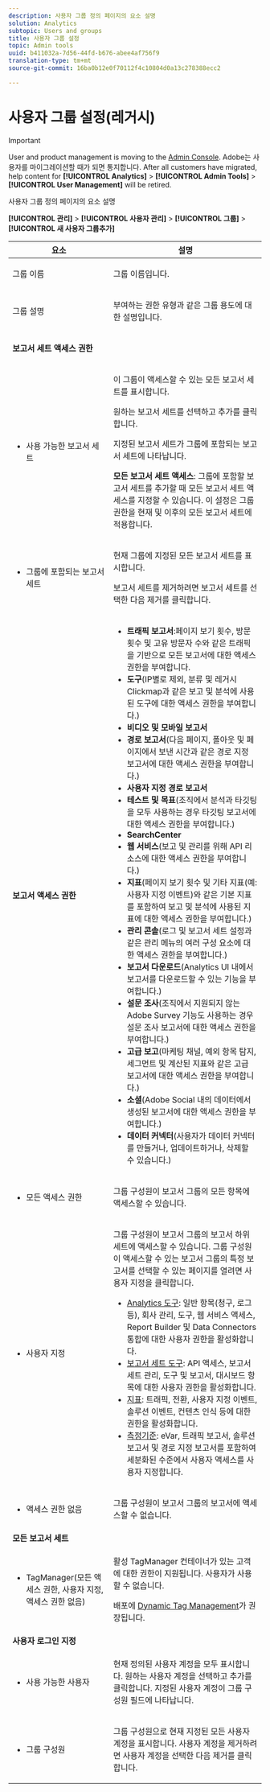 ```yaml
---
description: 사용자 그룹 정의 페이지의 요소 설명
solution: Analytics
subtopic: Users and groups
title: 사용자 그룹 설정
topic: Admin tools
uuid: b411032a-7d56-44fd-b676-abee4af756f9
translation-type: tm+mt
source-git-commit: 16ba0b12e0f70112f4c10804d0a13c278388ecc2

---
```



# 사용자 그룹 설정(레거시)

>[!IMPORTANT]
>
>User and product management is moving to the [Admin Console](https://helpx.adobe.com/enterprise/using/admin-console.html). Adobe는 사용자를 마이그레이션할 때가 되면 통지합니다. After all customers have migrated, help content for **[!UICONTROL Analytics]** &gt; **[!UICONTROL Admin Tools]** &gt; **[!UICONTROL User Management]** will be retired.

사용자 그룹 정의 페이지의 요소 설명

**[!UICONTROL 관리]** &gt; **[!UICONTROL 사용자 관리]** &gt; **[!UICONTROL 그룹]** &gt; **[!UICONTROL 새 사용자 그룹추가]**

<table id="table_85E9EBF7984545C780631D6C2090BD99"> 
 <thead> 
  <tr> 
   <th colname="col1" class="entry"> 요소 </th> 
   <th colname="col2" class="entry"> 설명 </th> 
  </tr> 
 </thead>
 <tbody> 
  <tr> 
   <td colname="col1"> <p>그룹 이름 </p> </td> 
   <td colname="col2"> <p>그룹 이름입니다. </p> </td> 
  </tr> 
  <tr> 
   <td colname="col1"> <p>그룹 설명 </p> </td> 
   <td colname="col2"> <p>부여하는 권한 유형과 같은 그룹 용도에 대한 설명입니다. </p> </td> 
  </tr> 
  <tr> 
   <td colname="col1"> <p><b>보고서 세트 액세스 권한</b> </p> </td> 
   <td colname="col2"> </td> 
  </tr> 
  <tr> 
   <td colname="col1"> <p> 
     <ul id="ul_62D4A028A1194E02B2F0D364D01E741C"> 
      <li id="li_11ADAD0A625046409B4FCCEF1D14E1E6">사용 가능한 보고서 세트 </li> 
     </ul> </p> </td> 
   <td colname="col2"> <p>이 그룹이 액세스할 수 있는 모든 보고서 세트를 표시합니다. </p> <p>원하는 보고서 세트를 선택하고 <span class="uicontrol">추가</span>를 클릭합니다. </p> <p>지정된 보고서 세트가 <span class="wintitle">그룹에 포함되는 보고서 세트</span>에 나타납니다. </p> <p><b>모든 보고서 세트 액세스</b>: 그룹에 포함할 보고서 세트를 추가할 때 <span class="uicontrol">모든 보고서 세트 액세스</span>를 지정할 수 있습니다. 이 설정은 그룹 권한을 현재 및 이후의 모든 보고서 세트에 적용합니다. </p> </td> 
  </tr> 
  <tr> 
   <td colname="col1"> <p> 
     <ul id="ul_2615D113681C402E8F6B2A844B402626"> 
      <li id="li_6E04FC6AE26F4052835EF3AE51CDE2E3">그룹에 포함되는 보고서 세트 </li> 
     </ul> </p> </td> 
   <td colname="col2"> <p>현재 그룹에 지정된 모든 보고서 세트를 표시합니다. </p> <p>보고서 세트를 제거하려면 보고서 세트를 선택한 다음 <span class="uicontrol">제거</span>를 클릭합니다. </p> </td> 
  </tr> 
  <tr> 
   <td colname="col1"> <p><b>보고서 액세스 권한</b> </p> </td> 
   <td colname="col2"> 
    <draft-comment> 
     <p> 
      <ul id="ul_81ABB1701BEC44ECB548F98EB818F83B"> 
       <li id="li_FCE10A56AF904C9CBCE24AC91025639C"><b>트래픽 보고서</b>:페이지 보기 횟수, 방문 횟수 및 고유 방문자 수와 같은 트래픽을 기반으로 모든 보고서에 대한 액세스 권한을 부여합니다. </li> 
       <li id="li_2742B7A661FC45F496DFFBBB6CE675DE"><b>도구</b>(IP별로 제외, 분류 및 레거시 Clickmap과 같은 보고 및 분석에 사용된 도구에 대한 액세스 권한을 부여합니다.) </li> 
       <li id="li_88D54C31211B4A38B46FF64651718865"><b>비디오 및 모바일 보고서</b> </li> 
       <li id="li_DBC756832B52433DA6467EA8AEC02DBA"><b>경로 보고서</b>(다음 페이지, 폴아웃 및 페이지에서 보낸 시간과 같은 경로 지정 보고서에 대한 액세스 권한을 부여합니다.) </li> 
       <li id="li_D0B1B964C071441EAEC919DD7CC08E3D"><b>사용자 지정 경로 보고서</b> </li> 
       <li id="li_D63F60FF2DD2418A876B53404634D12D"><b>테스트 및 목표</b>(조직에서 분석과 타깃팅을 모두 사용하는 경우 타깃팅 보고서에 대한 액세스 권한을 부여합니다.) </li> 
       <li id="li_03CE1718D51049D596DB061932D97506"><b>SearchCenter</b> </li> 
       <li id="li_78AB0BCEDBA946718F90B6D7AB52CB80"><b>웹 서비스</b>(보고 및 관리를 위해 API 리소스에 대한 액세스 권한을 부여합니다.) </li> 
       <li id="li_DCA83780F6214AF1A82255BC977744F1"><b>지표</b>(페이지 보기 횟수 및 기타 지표(예: 사용자 지정 이벤트)와 같은 기본 지표를 포함하여 보고 및 분석에 사용된 지표에 대한 액세스 권한을 부여합니다.)</li> 
       <li id="li_A200E3CED33D4B15BFD30CBDD930912C"><b>관리 콘솔</b>(로그 및 보고서 세트 설정과 같은 관리 메뉴의 여러 구성 요소에 대한 액세스 권한을 부여합니다.) </li> 
       <li id="li_CF3FA04D402A47618401633BA8583010"><b>보고서 다운로드</b>(Analytics UI 내에서 보고서를 다운로드할 수 있는 기능을 부여합니다.) </li> 
       <li id="li_03AC2D9FF43648CB90E514C62DC31217"><b>설문 조사</b>(조직에서 지원되지 않는 Adobe Survey 기능도 사용하는 경우 설문 조사 보고서에 대한 액세스 권한을 부여합니다.) </li> 
       <li id="li_9FC3F25F335641B5AC9232BDC2DCCECA"><b>고급 보고</b>(마케팅 채널, 예외 항목 탐지, 세그먼트 및 계산된 지표와 같은 고급 보고서에 대한 액세스 권한을 부여합니다.) </li> 
       <li id="li_DB56BEB8D31A4918B5CCD3CBBC1DF40A"><b>소셜</b>(Adobe Social 내의 데이터에서 생성된 보고서에 대한 액세스 권한을 부여합니다.) </li> 
       <li id="li_3C2F4F91B92A4CD9BCDD69E6FCE85EEE"><b>데이터 커넥터</b>(사용자가 데이터 커넥터를 만들거나, 업데이트하거나, 삭제할 수 있습니다.) </li> 
      </ul> </p> 
    </draft-comment> </td> 
  </tr> 
  <tr> 
   <td colname="col1"> <p> 
     <ul id="ul_CE3DC9C5D63348E48D72BEC32C9A2B45"> 
      <li id="li_9636E0FA37BE4FE48F8723F46C96FFC4">모든 액세스 권한 </li> 
     </ul> </p> </td> 
   <td colname="col2"> <p>그룹 구성원이 보고서 그룹의 모든 항목에 액세스할 수 있습니다. </p> </td> 
  </tr> 
  <tr> 
   <td colname="col1"> <p> 
     <ul id="ul_B573C170710545F0BF5CC3675A8F7ECA"> 
      <li id="li_238BA42873E24953A0D73443F36BD7C8">사용자 지정 </li> 
     </ul> </p> </td> 
   <td colname="col2"> <p>그룹 구성원이 보고서 그룹의 보고서 하위 세트에 액세스할 수 있습니다. 그룹 구성원이 액세스할 수 있는 보고서 그룹의 특정 보고서를 선택할 수 있는 페이지를 열려면 <span class="uicontrol">사용자 지정</span>을 클릭합니다. </p> 
    <ul id="ul_16D5EF18D57D4608AEEDEC40D90D8828"> 
     <li id="li_F29E84C6228A464C8807F09205AEAAC6"><a href="/help/admin/user-management2/c-customize-report-access/groups-analytics-tools.md"> Analytics 도구</a>: 일반 항목(청구, 로그 등), 회사 관리, 도구, 웹 서비스 액세스, Report Builder 및 Data Connectors 통합에 대한 사용자 권한을 활성화합니다. </li> 
     <li id="li_A6EB788162A2455E94CE54B9279A854D"><a href="/help/admin/user-management2/c-customize-report-access/groups-report-suite-tools.md"> 보고서 세트 도구</a>: API 액세스, 보고서 세트 관리, 도구 및 보고서, 대시보드 항목에 대한 사용자 권한을 활성화합니다. </li> 
     <li id="li_EDB0255E009B4F1CAFAF53966B41363C"><a href="/help/admin/user-management2/c-customize-report-access/groups-metrics.md"> 지표</a>: 트래픽, 전환, 사용자 지정 이벤트, 솔루션 이벤트, 컨텐츠 인식 등에 대한 권한을 활성화합니다. </li> 
     <li id="li_8DAE87D1DEF54803A9C6FE31C01F0FB0"><a href="/help/admin/user-management2/c-customize-report-access/groups-dimensions.md"> 측정기준</a>: eVar, 트래픽 보고서, 솔루션 보고서 및 경로 지정 보고서를 포함하여 세분화된 수준에서 사용자 액세스를 사용자 지정합니다. </li> 
    </ul> </td> 
  </tr> 
  <tr> 
   <td colname="col1"> <p> 
     <ul id="ul_F992DC52D44B4E1E9448D699A57AA7A9"> 
      <li id="li_5D07359AF741418FB73468400686CB57">액세스 권한 없음 </li> 
     </ul> </p> </td> 
   <td colname="col2"> <p>그룹 구성원이 보고서 그룹의 보고서에 액세스할 수 없습니다. </p> </td> 
  </tr> 
  <tr> 
   <td colname="col1"><b>모든 보고서 세트</b> </td> 
   <td colname="col2"> </td> 
  </tr> 
  <tr> 
   <td colname="col1"> <p> 
     <ul id="ul_19FCA8B24B7E4477B9AC9564D6CF2D44"> 
      <li id="li_F006EF42026F43069AEC0BFE01D7CBC8">TagManager(모든 액세스 권한, 사용자 지정, 액세스 권한 없음) </li> 
     </ul> </p> </td> 
   <td colname="col2"> <p>활성 <span class="keyword">TagManager</span> 컨테이너가 있는 고객에 대한 권한이 지원됩니다. 사용자가 사용할 수 없습니다. </p> <p>배포에 <a href="https://marketing.adobe.com/resources/help/en_US/dtm/atm_migration.html">Dynamic Tag Management</a>가 권장됩니다. </p> </td> 
  </tr> 
  <tr> 
   <td colname="col1"><b>사용자 로그인 지정</b> </td> 
   <td colname="col2"> </td> 
  </tr> 
  <tr> 
   <td colname="col1"> <p> 
     <ul id="ul_8C68B33A3847467DBDC58838E3E85612"> 
      <li id="li_9BA51B0001AA41DE949322083A6CE70D">사용 가능한 사용자 </li> 
     </ul> </p> </td> 
   <td colname="col2"> <p>현재 정의된 사용자 계정을 모두 표시합니다. 원하는 사용자 계정을 선택하고 <span class="uicontrol">추가</span>를 클릭합니다. 지정된 사용자 계정이 <span class="uicontrol">그룹 구성원</span> 필드에 나타납니다. </p> </td> 
  </tr> 
  <tr> 
   <td colname="col1"> <p> 
     <ul id="ul_5EAE5B2B54EA4C87BAA0C30AE9C8ECB0"> 
      <li id="li_FB6C9E925A5E498BBAFE13EF7606E940">그룹 구성원 </li> 
     </ul> </p> </td> 
   <td colname="col2"> <p>그룹 구성원으로 현재 지정된 모든 사용자 계정을 표시합니다. 사용자 계정을 제거하려면 사용자 계정을 선택한 다음 <span class="uicontrol">제거</span>를 클릭합니다. </p> </td> 
  </tr> 
 </tbody> 
</table>

